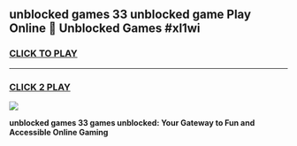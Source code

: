 
## unblocked games 33 unblocked game Play Online 👋 Unblocked Games #xl1wi
<h3>
<a href="https://premium.freeplayer.one?title=unblocked_games_33&ref=21F">CLICK TO PLAY</a></h3>
<hr>

<h3>
<a href="https://premium.freeplayer.one?title=unblocked_games_33&ref=21F">CLICK 2 PLAY</a>
  
</h3>

<a href="https://premium.freeplayer.one?title=unblocked_games_33&ref=21F/"><img src="https://clearcache.store/games.png"></a>


**unblocked games 33 games unblocked: Your Gateway to Fun and Accessible Online Gaming**
